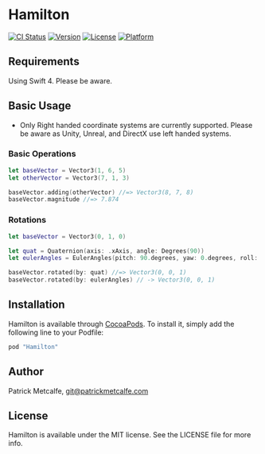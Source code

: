 # Hamilton

[![CI Status](http://img.shields.io/travis/pducks32/Hamilton.svg?style=flat)](https://travis-ci.org/pducks32/Hamilton)
[![Version](https://img.shields.io/cocoapods/v/Hamilton.svg?style=flat)](http://cocoapods.org/pods/Hamilton)
[![License](https://img.shields.io/cocoapods/l/Hamilton.svg?style=flat)](http://cocoapods.org/pods/Hamilton)
[![Platform](https://img.shields.io/cocoapods/p/Hamilton.svg?style=flat)](http://cocoapods.org/pods/Hamilton)

## Requirements

Using Swift 4. Please be aware.

## Basic Usage
* Only Right handed coordinate systems are currently supported. Please be aware as Unity, Unreal, and DirectX use left handed systems.

### Basic Operations
```swift
let baseVector = Vector3(1, 6, 5)
let otherVector = Vector3(7, 1, 3)

baseVector.adding(otherVector) //=> Vector3(8, 7, 8)
baseVector.magnitude //=> 7.874
```

### Rotations
```swift
let baseVector = Vector3(0, 1, 0)

let quat = Quaternion(axis: .xAxis, angle: Degrees(90))
let eulerAngles = EulerAngles(pitch: 90.degrees, yaw: 0.degrees, roll: 0.degrees, system: .xyz)

baseVector.rotated(by: quat) //=> Vector3(0, 0, 1)
baseVector.rotated(by: eulerAngles) // -> Vector3(0, 0, 1)
```

## Installation

Hamilton is available through [CocoaPods](http://cocoapods.org). To install
it, simply add the following line to your Podfile:

```ruby
pod "Hamilton"
```

## Author

Patrick Metcalfe, git@patrickmetcalfe.com

## License

Hamilton is available under the MIT license. See the LICENSE file for more info.
